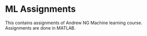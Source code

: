 # ML Assignments

This contains assignments of Andrew NG Machine learning course. Assignments are done in MATLAB. 
